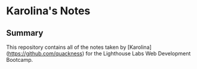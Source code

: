 # Karolina's Notes

## Summary

This repository contains all of the notes taken by [Karolina] (https://github.com/quackness) for the Lighthouse Labs Web Development Bootcamp.




